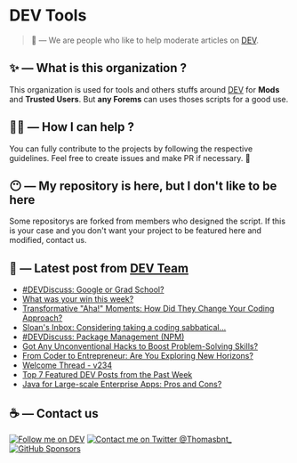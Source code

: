 # DEV Tools

> 🔧 — We are people who like to help moderate articles on [DEV](https://dev.to).

## ✨ — What is this organization ?

This organization is used for tools and others stuffs around [DEV](https://dev.to) for **Mods** and **Trusted Users**. But __any Forems__ can uses thoses scripts for a good use.


## 💪🏼 — How I can help ?

You can fully contribute to the projects by following the respective guidelines. Feel free to create issues and make PR if necessary. 🎉

## 😶 — My repository is here, but I don't like to be here

Some repositorys are forked from members who designed the script. If this is your case and you don't want your project to be featured here and modified, contact us.

## 📝 — Latest post from [DEV Team](https://dev.to/devteam)

<!-- BLOG-POST-LIST:START -->
- [#DEVDiscuss: Google or Grad School?](https://dev.to/devteam/devdiscuss-google-or-grad-school-119h)
- [What was your win this week?](https://dev.to/devteam/what-was-your-win-this-week-2434)
- [Transformative &quot;Aha!&quot; Moments: How Did They Change Your Coding Approach?](https://dev.to/devteam/transformative-aha-moments-how-did-they-change-your-coding-approach-509k)
- [Sloan&#39;s Inbox: Considering taking a coding sabbatical...](https://dev.to/devteam/sloans-inbox-considering-taking-a-coding-sabbatical-4o87)
- [#DEVDiscuss: Package Management &lpar;NPM&rpar;](https://dev.to/devteam/devdiscuss-package-management-npm-mn9)
- [Got Any Unconventional Hacks to Boost Problem-Solving Skills?](https://dev.to/devteam/got-any-unconventional-hacks-to-boost-problem-solving-skills-5hcb)
- [From Coder to Entrepreneur: Are You Exploring New Horizons?](https://dev.to/devteam/from-coder-to-entrepreneur-are-you-exploring-new-horizons-2pcm)
- [Welcome Thread - v234](https://dev.to/devteam/welcome-thread-v236-29i1)
- [Top 7 Featured DEV Posts from the Past Week](https://dev.to/devteam/top-7-featured-dev-posts-from-the-past-week-3hl3)
- [Java for Large-scale Enterprise Apps: Pros and Cons?](https://dev.to/devteam/java-for-large-scale-enterprise-apps-pros-and-cons-1h9h)
<!-- BLOG-POST-LIST:END -->


## ☕ — Contact us

[![Follow me on DEV](https://img.shields.io/badge/dev.to-%2308090A.svg?&style=for-the-badge&logo=dev.to&logoColor=white&alt=devto)](https://dev.to/thomasbnt)
[![Contact me on Twitter @Thomasbnt_](https://img.shields.io/badge/Contact%20me%20on%20Twitter-%231DA1F2.svg?&style=for-the-badge&logo=twitter&logoColor=white&alt=twitter)](https://twitter.com/messages/1142357270-1142357270?text=Hello,%20I%20contact%20you%20from%20devtotools%20&recipient_id=1142357270) [![GitHub Sponsors](https://img.shields.io/badge/Sponsor%20me-%23EA54AE.svg?&style=for-the-badge&logo=github-sponsors&logoColor=white)](https://github.com/sponsors/thomasbnt)


